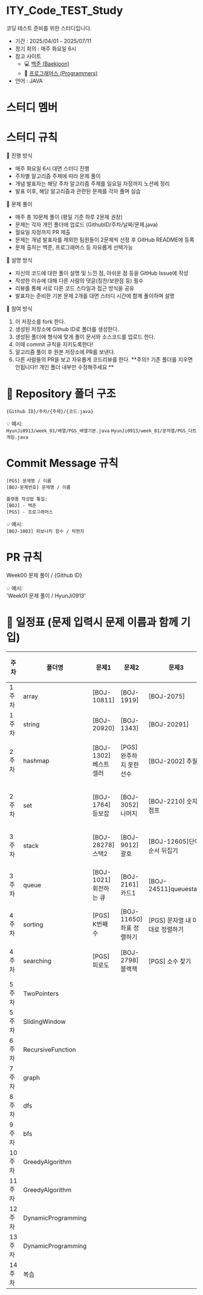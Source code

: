 # ITY_Code_TEST_Study
코딩 테스트 준비를 위한 스터디입니다.

- 기간 : 2025/04/01 - 2025/07/11
- 정기 회의 : 매주 화요일 6시
- 참고 사이트
  - 💻 [백준 (Baekjoon)](https://www.acmicpc.net/)
  - 🚀 [프로그래머스 (Programmers)](https://school.programmers.co.kr/)
- 언어 : JAVA

# 스터디 멤버


# 스터디 규칙
📌 진행 방식
- 매주 화요일 6시 대면 스터디 진행
- 주차별 알고리즘 주제에 따라 문제 풀이
- 개념 발표자는 해당 주차 알고리즘 주제를 일요일 자정까지 노션에 정리
- 발표 이후, 해당 알고리즘과 관련된 문제를 각자 풀며 실습

📌 문제 풀이
- 매주 총 10문제 풀이 (평일 기준 하루 2문제 권장)
- 문제는 각자 개인 폴더에 업로드 (GithubID/주차/날짜/문제.java)
- 월요일 자정까지 PR 제출
- 문제는 개념 발표자를 제외한 팀원들이 2문제씩 선정 후 GitHub README에 등록
- 문제 출처는 백준, 프로그래머스 등 자유롭게 선택가능

📌 설명 방식
- 자신의 코드에 대한 풀이 설명 및 느낀 점, 아쉬운 점 등을 GitHub Issue에 작성
- 작성한 이슈에 대해 다른 사람의 댓글(칭찬/보완점 등) 필수
- 리뷰를 통해 서로 다른 코드 스타일과 접근 방식을 공유
- 발표자는 준비한 기본 문제 2개를 대면 스터디 시간에 함께 풀이하며 설명

📌 참여 방식
1. 이 저장소를 fork 한다.
2. 생성된 저장소에 Github ID로 폴더를 생성한다.
3. 생성된 폴더에 형식에 맞게 풀이 문서와 소스코드를 업로드 한다.
4. 이때 commit 규칙을 지키도록한다!
5. 알고리즘 풀이 후 원본 저장소에 PR를 보낸다.
6. 다른 사람들의 PR을 보고 자유롭게 코드리뷰를 한다.
**주의!! 기존 폴더를 지우면 안됩니다!! 개인 폴더 내부만 수정해주세요 **


# 📁 Repository 폴더 구조
```
{Github ID}/주차/{주제}/{코드.java}
```
💡 예시:  
`HyunJi0913/week_01/배열/PGS_배열기본.java`
`HyunJi0913/week_01/문자열/PGS_다트게임.java`

# Commit Message 규칙
```
[PGS] 문제명 / 이름
[BOJ-문제번호] 문제명 / 이름
```
```
플랫폼 작성법 통일:
[BOJ] - 백준
[PGS] - 프로그래머스
```
💡 예시:  
`[BOJ-1003] 피보나치 함수 / 박현지`

# PR 규칙
Week00 문제 풀이 / {Github ID}

💡 예시:  
'Week01 문제 풀이 / HyunJi0913'

# 📅 일정표 (문제 입력시 문제 이름과 함께 기입)
| 주차 | 폴더명 | 문제1 | 문제2 | 문제3 | 문제4 | 문제5 (심화문제) |
|------|--------|-------|-------|-------|-------|-------|
| 1주차 | array | [BOJ-10811]  | [BOJ-1919] | [BOJ-2075] | [BOJ-13300] | [BOJ-11365] |
| 1주차 | string | [BOJ-20920] | [BOJ-1343] | [BOJ-20291] | [BOJ-1251] | [BOJ-5582] |
| 2주차 | hashmap | [BOJ-1302]베스트셀러 | [PGS] 완주하지 못한 선수 | [BOJ-2002] 추월 | [BOJ-1157] 단어 공부 | [BOJ-1620] 나는야 포켓몬 마스터 |
| 2주차 | set | [BOJ-1764]듣보잡 | [BOJ-3052] 나머지 | [BOJ-2210] 숫자판 점프 | [BOJ-7785] 회사에 있는 사람 | [BOJ-11507] 카드셋트 |
| 3주차 | stack | [BOJ-28278]스택2 | [BOJ-9012]괄호 | [BOJ-12605]단어순서 뒤집기 | [BOJ-1874] 스택 수열 | (심화)[BOJ-17298] 오큰수 |
| 3주차 | queue | [BOJ-1021]회전하는 큐 | [BOJ-2161]카드1 | [BOJ-24511]queuestack | [BOJ-11866]요세푸스 문제 0 | (심화) [PGS] 프로세스 |
| 4주차 | sorting | [PGS] K번째 수 | [BOJ-11650] 좌표 정렬하기 | [PGS] 문자열 내 마음대로 정렬하기 | [PGS] 가장 큰 수 | [BOJ-2141] 우체국 |
| 4주차 | searching | [PGS] 피로도 | [BOJ-2798] 블랙잭 | [PGS] 소수 찾기 | [PGS] 가장 가까운 같은 글자 | [BOJ-13397] 구간 나누기 2 |
| 5주차 | TwoPointers |       |       |       |       |       |
| 5주차 | SlidingWindow |       |       |       |       |       |
| 6주차 | RecursiveFunction |       |       |       |       |       |
| 7주차 | graph |       |       |       |       |       |
| 8주차 | dfs |       |       |       |       |       |
| 9주차 | bfs |       |       |       |       |       |
| 10주차 | GreedyAlgorithm |       |       |       |       |       |
| 11주차 | GreedyAlgorithm |       |       |       |       |       |
| 12주차 | DynamicProgramming |       |       |       |       |       |
| 13주차 | DynamicProgramming |       |       |       |       |       |
| 14주차 | 복습 |       |       |       |       |       |
